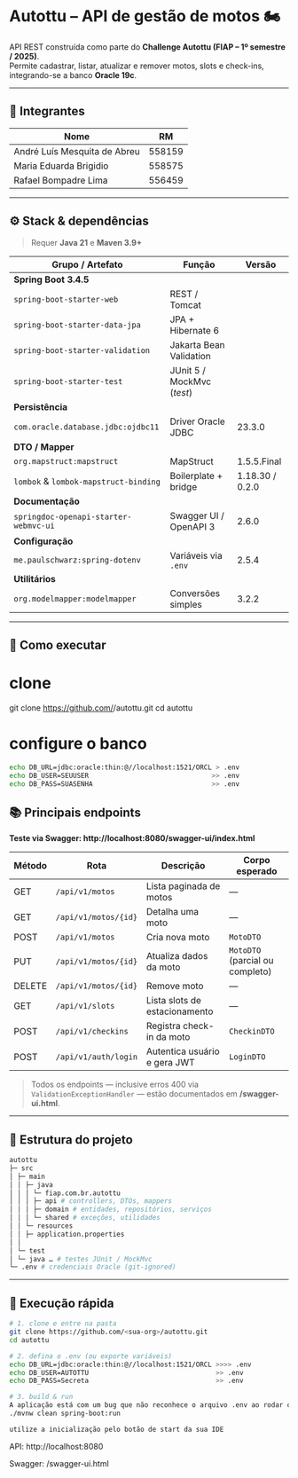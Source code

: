 # Autottu – API de gestão de motos 🏍️

API REST construída como parte do **Challenge Autottu (FIAP – 1º semestre / 2025)**.  
Permite cadastrar, listar, atualizar e remover motos, slots e check-ins, integrando-se a banco **Oracle 19c**.

---

## 👥 Integrantes

| Nome | RM |
|------|----|
| André Luís Mesquita de Abreu | 558159 |
| Maria Eduarda Brigidio | 558575 |
| Rafael Bompadre Lima | 556459 |

---

## ⚙️ Stack & dependências

> Requer **Java 21** e **Maven 3.9+**

| Grupo / Artefato | Função | Versão |
|------------------|--------|--------|
| **Spring Boot 3.4.5** |
| `spring-boot-starter-web` | REST / Tomcat |
| `spring-boot-starter-data-jpa` | JPA + Hibernate 6 |
| `spring-boot-starter-validation` | Jakarta Bean Validation |
| `spring-boot-starter-test` | JUnit 5 / MockMvc (*test*) |
| **Persistência** |
| `com.oracle.database.jdbc:ojdbc11` | Driver Oracle JDBC | 23.3.0 |
| **DTO / Mapper** |
| `org.mapstruct:mapstruct` | MapStruct | 1.5.5.Final |
| `lombok` & `lombok-mapstruct-binding` | Boilerplate + bridge | 1.18.30 / 0.2.0 |
| **Documentação** |
| `springdoc-openapi-starter-webmvc-ui` | Swagger UI / OpenAPI 3 | 2.6.0 |
| **Configuração** |
| `me.paulschwarz:spring-dotenv` | Variáveis via `.env` | 2.5.4 |
| **Utilitários** |
| `org.modelmapper:modelmapper` | Conversões simples | 3.2.2 |

---

## 🏁 Como executar


# clone
git clone https://github.com/<sua-org>/autottu.git
cd autottu

# configure o banco
```bash
echo DB_URL=jdbc:oracle:thin:@//localhost:1521/ORCL > .env
echo DB_USER=SEUUSER                               >> .env
echo DB_PASS=SUASENHA                              >> .env
```

## 📚 Principais endpoints

**Teste via Swagger: http://localhost:8080/swagger-ui/index.html**

| Método | Rota                               | Descrição                       | Corpo esperado |
|--------|------------------------------------|---------------------------------|----------------|
| GET    | `/api/v1/motos`                    | Lista paginada de motos         | —              |
| GET    | `/api/v1/motos/{id}`               | Detalha uma moto                | —              |
| POST   | `/api/v1/motos`                    | Cria nova moto                  | `MotoDTO`      |
| PUT    | `/api/v1/motos/{id}`               | Atualiza dados da moto          | `MotoDTO` (parcial ou completo) |
| DELETE | `/api/v1/motos/{id}`               | Remove moto                     | —              |
| GET    | `/api/v1/slots`                    | Lista slots de estacionamento   | —              |
| POST   | `/api/v1/checkins`                 | Registra check-in da moto       | `CheckinDTO`   |
| POST   | `/api/v1/auth/login`               | Autentica usuário e gera JWT    | `LoginDTO`     |

> Todos os endpoints — inclusive erros 400 via `ValidationExceptionHandler` —
> estão documentados em **/swagger-ui.html**.

---

## 📂 Estrutura do projeto

```bash
autottu
├─ src
│ ├─ main
│ │ ├─ java
│ │ │ └─ fiap.com.br.autottu
│ │ │ ├─ api # controllers, DTOs, mappers
│ │ │ ├─ domain # entidades, repositórios, serviços
│ │ │ └─ shared # exceções, utilidades
│ │ └─ resources
│ │ ├─ application.properties
│ │ 
│ └─ test
│ └─ java … # testes JUnit / MockMvc
└─ .env # credenciais Oracle (git-ignored)
```

---

## 🏁 Execução rápida

```bash
# 1. clone e entre na pasta
git clone https://github.com/<sua-org>/autottu.git
cd autottu

# 2. defina o .env (ou exporte variáveis)
echo DB_URL=jdbc:oracle:thin:@//localhost:1521/ORCL >>>> .env
echo DB_USER=AUTOTTU                                >> .env
echo DB_PASS=Secreta                                >> .env

# 3. build & run
A aplicação está com um bug que não reconhece o arquivo .env ao rodar o comando:
./mvnw clean spring-boot:run

utilize a inicialização pelo botão de start da sua IDE
```

API: http://localhost:8080

Swagger: /swagger-ui.html
